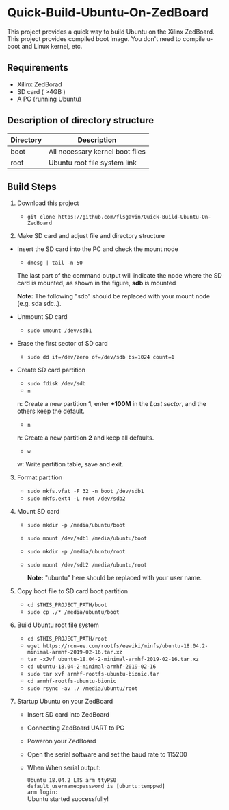 # Quick-Build-Ubuntu-On-ZedBoard
This project provides a quick way to build Ubuntu on the Xilinx ZedBoard.
This project provides compiled boot image. You don't need to compile u-boot and Linux kernel, etc.

## Requirements
- Xilinx ZedBorad 
- SD card ( >4GB )
- A PC (running Ubuntu)

## Description of directory structure
|Directory|Description|
|-|-|
|boot|All necessary kernel boot files|
|root|Ubuntu root file system link|
## Build Steps
1. Download this project

    - `git clone https://github.com/flsgavin/Quick-Build-Ubuntu-On-ZedBoard`

2. Make SD card and adjust file and directory structure
- Insert the SD card into the PC and check the mount node

    - `dmesg | tail -n 50` 

    The last part of the command output will indicate the node where the SD card is mounted, as shown in the figure, **sdb** is mounted

    **Note:** The following "sdb" should be replaced with your mount node (e.g. sda sdc..).
- Unmount SD card 
    - `sudo umount /dev/sdb1`

- Erase the first sector of SD card 
    - `sudo dd if=/dev/zero of=/dev/sdb bs=1024 count=1`

- Create SD card partition 
    - `sudo fdisk /dev/sdb`
    - `n`

    n: Create a new partition **1**, enter **+100M** in the *Last sector*, and the others keep the default.
    - `n`

    n: Create a new partition **2** and keep all defaults.
    - `w`

    w: Write partition table, save and exit.

3. Format partition

    - `sudo mkfs.vfat -F 32 -n boot /dev/sdb1`
    - `sudo mkfs.ext4 -L root /dev/sdb2`

4. Mount SD card

    - `sudo mkdir -p /media/ubuntu/boot`
    - `sudo mount /dev/sdb1 /media/ubuntu/boot`
    - `sudo mkdir -p /media/ubuntu/root`
    - `sudo mount /dev/sdb2 /media/ubuntu/root`

       **Note:** "ubuntu" here should be replaced with your user name.

5. Copy boot file to SD card boot partition

    - `cd $THIS_PROJECT_PATH/boot`
    - `sudo cp ./* /media/ubuntu/boot`

6. Build Ubuntu root file system

    - `cd $THIS_PROJECT_PATH/root`
    - `wget https://rcn-ee.com/rootfs/eewiki/minfs/ubuntu-18.04.2-minimal-armhf-2019-02-16.tar.xz`
    - `tar -xJvf ubuntu-18.04-2-minimal-armhf-2019-02-16.tar.xz`
    - `cd ubuntu-18.04-2-minimal-armhf-2019-02-16`
    - `sudo tar xvf armhf-rootfs-ubuntu-bionic.tar`
    - `cd armhf-rootfs-ubuntu-bionic`
    - `sudo rsync -av ./ /media/ubuntu/root`

7. Startup Ubuntu on your ZedBoard

    - Insert SD card into ZedBoard
    - Connecting ZedBoard UART to PC
    - Poweron your ZedBoard
    - Open the serial software and set the baud rate to 115200
    - When When serial output:

        `Ubuntu 18.04.2 LTS arm ttyPS0` <br/> 
        `default username:password is [ubuntu:temppwd]`<br/> 
        `arm login:`<br/> 
    Ubuntu started successfully!
    
